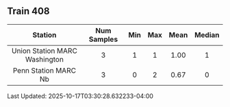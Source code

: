 ## Train 408

| Station | Num Samples | Min | Max | Mean | Median |
| :-----: | :---------: | :-: | :-: | :--: | :----: |
| Union Station MARC Washington | 3 | 1 | 1 | 1.00 | 1 |
| Penn Station MARC Nb | 3 | 0 | 2 | 0.67 | 0 |


Last Updated: 2025-10-17T03:30:28.632233-04:00